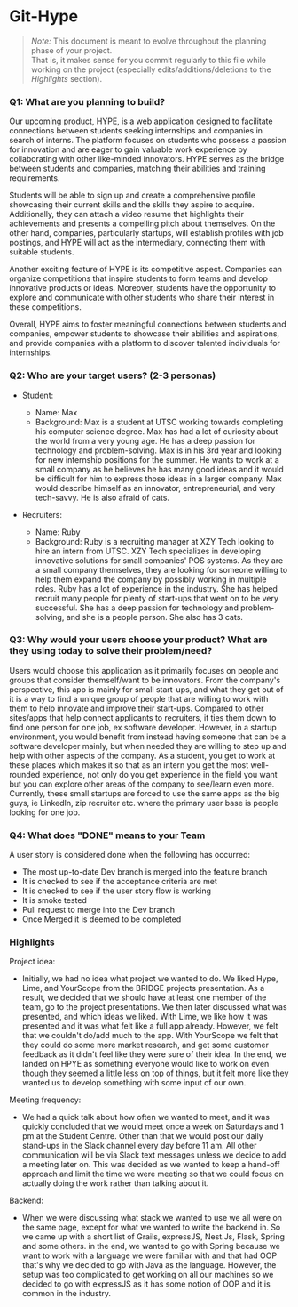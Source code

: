 # Git-Hype

 > _Note:_ This document is meant to evolve throughout the planning phase of your project.    
 > That is, it makes sense for you commit regularly to this file while working on the project (especially edits/additions/deletions to the _Highlights_ section).

### Q1: What are you planning to build?

Our upcoming product, HYPE, is a web application designed to facilitate connections between students seeking internships and companies in search of interns. The platform focuses on students who possess a passion for innovation and are eager to gain valuable work experience by collaborating with other like-minded innovators. HYPE serves as the bridge between students and companies, matching their abilities and training requirements.

Students will be able to sign up and create a comprehensive profile showcasing their current skills and the skills they aspire to acquire. Additionally, they can attach a video resume that highlights their achievements and presents a compelling pitch about themselves. On the other hand, companies, particularly startups, will establish profiles with job postings, and HYPE will act as the intermediary, connecting them with suitable students.

Another exciting feature of HYPE is its competitive aspect. Companies can organize competitions that inspire students to form teams and develop innovative products or ideas. Moreover, students have the opportunity to explore and communicate with other students who share their interest in these competitions.

Overall, HYPE aims to foster meaningful connections between students and companies, empower students to showcase their abilities and aspirations, and provide companies with a platform to discover talented individuals for internships.

### Q2: Who are your target users? (2-3 personas)

* Student:
   * Name: Max
   * Background: Max is a student at UTSC working towards completing his computer science degree. Max has had a lot of curiosity about the world from a very young age. He has a deep passion for technology and problem-solving. Max is in his 3rd year and looking for new internship positions for the summer. He wants to work at a small company as he believes he has many good ideas and it would be difficult for him to express those ideas in a larger company. Max would describe himself as an innovator, entrepreneurial, and very tech-savvy. He is also afraid of cats.

* Recruiters:
   * Name: Ruby
   * Background: Ruby is a recruiting manager at XZY Tech looking to hire an intern from UTSC. XZY Tech specializes in developing innovative solutions for small companies' POS systems. As they are a small company themselves, they are looking for someone willing to help them expand the company by possibly working in multiple roles. Ruby has a lot of experience in the industry. She has helped recruit many people for plenty of start-ups that went on to be very successful. She has a deep passion for technology and problem-solving, and she is a people person. She also has 3 cats.


### Q3: Why would your users choose your product? What are they using today to solve their problem/need?

Users would choose this application as it primarily focuses on people and groups that consider themself/want to be innovators. From the company's perspective, this app is mainly for small start-ups, and what they get out of it is a way to find a unique group of people that are willing to work with them to help innovate and improve their start-ups. Compared to other sites/apps that help connect applicants to recruiters, it ties them down to find one person for one job, ex software developer. However, in a startup environment, you would benefit from instead having someone that can be a software developer mainly, but when needed they are willing to step up and help with other aspects of the company. As a student, you get to work at these places which makes it so that as an intern you get the most well-rounded experience, not only do you get experience in the field you want but you can explore other areas of the company to see/learn even more. Currently, these small startups are forced to use the same apps as the big guys, ie LinkedIn, zip recruiter etc. where the primary user base is people looking for one job.


### Q4: What does "DONE" means to your Team 

A user story is considered done when the following has occurred:

   * The most up-to-date Dev branch is merged into the feature branch 
   * It is checked to see if the acceptance criteria are met
   * It is checked to see if the user story flow is working
   * It is smoke tested
   * Pull request to merge into the Dev branch
   * Once Merged it is deemed to be completed


### Highlights

Project idea:
* Initially, we had no idea what project we wanted to do. We liked Hype, Lime, and YourScope from the BRIDGE projects presentation. As a result, we decided that we should have at least one member of the team, go to the project presentations. We then later discussed what was presented, and which ideas we liked. With Lime, we like how it was presented and it was what felt like a full app already. However, we felt that we couldn't do/add much to the app. With YourScope we felt that they could do some more market research, and get some customer feedback as it didn't feel like they were sure of their idea. In the end, we landed on HPYE as something everyone would like to work on even though they seemed a little less on top of things, but it felt more like they wanted us to develop something with some input of our own.

Meeting frequency:
* We had a quick talk about how often we wanted to meet, and it was quickly concluded that we would meet once a week on Saturdays and 1 pm at the Student Centre. Other than that we would post our daily stand-ups in the Slack channel every day before 11 am. All other communication will be via Slack text messages unless we decide to add a meeting later on. This was decided as we wanted to keep a hand-off approach and limit the time we were meeting so that we could focus on actually doing the work rather than talking about it.

Backend:
* When we were discussing what stack we wanted to use we all were on the same page, except for what we wanted to write the backend in. So we came up with a short list of Grails, expressJS, Nest.Js, Flask, Spring and some others. in the end, we wanted to go with Spring because we want to work with a language we were familiar with and that had OOP that's why we decided to go with Java as the language. However, the setup was too complicated to get working on all our machines so we decided to go with expressJS as it has some notion of OOP and it is common in the industry.